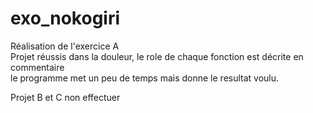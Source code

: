 # exo_nokogiri

<p>Réalisation de l'exercice A<br/>
	Projet réussis dans la douleur, le role de chaque fonction est décrite en commentaire<br/>
	le programme met un peu de temps mais donne le resultat voulu.</p>
<p> Projet B et C non effectuer</p>